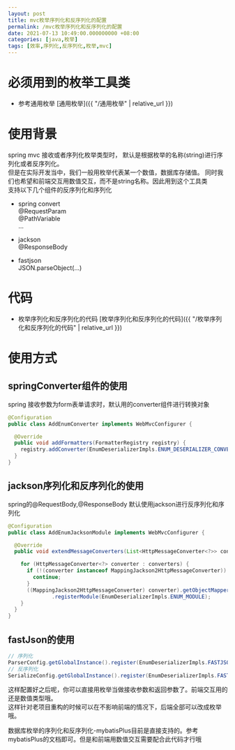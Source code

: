 ```yaml
---
layout: post
title: mvc枚举序列化和反序列化的配置
permalink: /mvc枚举序列化和反序列化的配置
date: 2021-07-13 10:49:00.000000000 +08:00
categories: [java,枚举]
tags: [效率,序列化,反序列化,枚举,mvc]
---
```


# 必须用到的枚举工具类
* 参考通用枚举 [通用枚举]({{ "/通用枚举" | relative_url }})


# 使用背景
spring mvc 接收或者序列化枚举类型时，
默认是根据枚举的名称(string)进行序列化或者反序列化。  
但是在实际开发当中，我们一般用枚举代表某一个数值，数据库存储值。
同时我们也希望和前端交互用数值交互，而不是string名称。因此用到这个工具类  
支持以下几个组件的反序列化和序列化
* spring convert  
  @RequestParam  
  @PathVariable  
  ...  
  
* jackson  
  @ResponseBody
  
* fastjson  
  JSON.parseObject(...)
  

# 代码
* 枚举序列化和反序列化的代码 [枚举序列化和反序列化的代码]({{ "/枚举序列化和反序列化的代码" | relative_url }})

# 使用方式

## springConverter组件的使用
spring 接收参数为form表单请求时，默认用的converter组件进行转换对象
```java
@Configuration
public class AddEnumConverter implements WebMvcConfigurer {

  @Override
  public void addFormatters(FormatterRegistry registry) {
    registry.addConverter(EnumDeserializerImpls.ENUM_DESERIALIZER_CONVERTER);
  }
}
```


## jackson序列化和反序列化的使用
spring的@RequestBody,@ResponseBody 默认使用jackson进行反序列化和序列化

```java
@Configuration
public class AddEnumJacksonModule implements WebMvcConfigurer {

  @Override
  public void extendMessageConverters(List<HttpMessageConverter<?>> converters) {

    for (HttpMessageConverter<?> converter : converters) {
      if (!(converter instanceof MappingJackson2HttpMessageConverter)) {
        continue;
      }
      ((MappingJackson2HttpMessageConverter) converter).getObjectMapper()
              .registerModule(EnumDeserializerImpls.ENUM_MODULE);
    }
  }
}
```

## fastJson的使用
```java
// 序列化
ParserConfig.getGlobalInstance().register(EnumDeserializerImpls.FASTJSON_MODULE);
// 反序列化
SerializeConfig.getGlobalInstance().register(EnumDeserializerImpls.FASTJSON_MODULE);
```

这样配置好之后呢，你可以直接用枚举当做接收参数和返回参数了。前端交互用的还是数值类型哦。  
这样针对老项目重构的时候可以在不影响前端的情况下，后端全部可以改成枚举哦。  

数据库枚举的序列化和反序列化-mybatisPlus目前是直接支持的。参考mybatisPlus的文档即可。但是和前端用数值交互需要配合此代码才行哦
